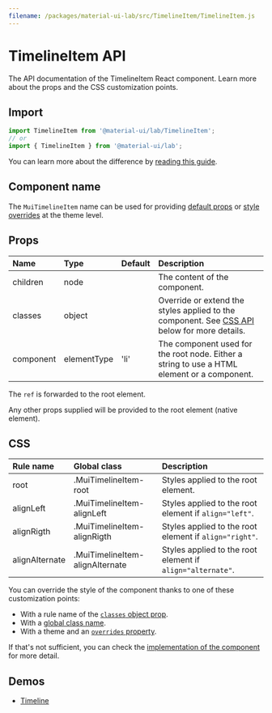 ```yaml
---
filename: /packages/material-ui-lab/src/TimelineItem/TimelineItem.js
---
```


<!--- This documentation is automatically generated, do not try to edit it. -->

# TimelineItem API

<p class="description">The API documentation of the TimelineItem React component. Learn more about the props and the CSS customization points.</p>

## Import

```js
import TimelineItem from '@material-ui/lab/TimelineItem';
// or
import { TimelineItem } from '@material-ui/lab';
```

You can learn more about the difference by [reading this guide](/guides/minimizing-bundle-size/).



## Component name

The `MuiTimelineItem` name can be used for providing [default props](/customization/globals/#default-props) or [style overrides](/customization/globals/#css) at the theme level.

## Props

| Name | Type | Default | Description |
|:-----|:-----|:--------|:------------|
| <span class="prop-name">children</span> | <span class="prop-type">node</span> |  | The content of the component. |
| <span class="prop-name">classes</span> | <span class="prop-type">object</span> |  | Override or extend the styles applied to the component. See [CSS API](#css) below for more details. |
| <span class="prop-name">component</span> | <span class="prop-type">elementType</span> | <span class="prop-default">'li'</span> | The component used for the root node. Either a string to use a HTML element or a component. |

The `ref` is forwarded to the root element.

Any other props supplied will be provided to the root element (native element).

## CSS

| Rule name | Global class | Description |
|:-----|:-------------|:------------|
| <span class="prop-name">root</span> | <span class="prop-name">.MuiTimelineItem-root</span> | Styles applied to the root element.
| <span class="prop-name">alignLeft</span> | <span class="prop-name">.MuiTimelineItem-alignLeft</span> | Styles applied to the root element if `align="left"`.
| <span class="prop-name">alignRigth</span> | <span class="prop-name">.MuiTimelineItem-alignRigth</span> | Styles applied to the root element if `align="right"`.
| <span class="prop-name">alignAlternate</span> | <span class="prop-name">.MuiTimelineItem-alignAlternate</span> | Styles applied to the root element if `align="alternate"`.

You can override the style of the component thanks to one of these customization points:

- With a rule name of the [`classes` object prop](/customization/components/#overriding-styles-with-classes).
- With a [global class name](/customization/components/#overriding-styles-with-global-class-names).
- With a theme and an [`overrides` property](/customization/globals/#css).

If that's not sufficient, you can check the [implementation of the component](https://github.com/mui-org/material-ui/blob/master/packages/material-ui-lab/src/TimelineItem/TimelineItem.js) for more detail.

## Demos

- [Timeline](/components/timeline/)

